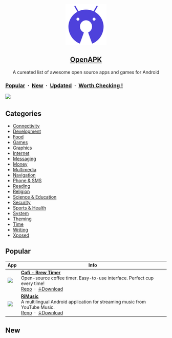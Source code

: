 <p align="center">
  <img src="public/openapk-512.png" height="128">
  <h2 align="center"><a href="https://www.openapk.net">OpenAPK</a></h2>
  <p align="center">A cureated list of awesome open source apps and games for Android<p>
</p>

### [Popular](#popular-apps) &nbsp;&middot;&nbsp; [New](#new-apps) &nbsp;&middot;&nbsp; [Updated](#updated) &nbsp;&middot;&nbsp; [Worth Checking !](#worth-checking)

![](https://i.imgur.com/waxVImv.png)

## Categories
- [Connectivity](#Connectivity)
- [Development](#Development)
- [Food](#Food)
- [Games](#Games)
- [Graphics](#Graphics)
- [Internet](#Internet)
- [Messaging](#Messaging)
- [Money](#Money)
- [Multimedia](#Multimedia)
- [Navigation](#Navigation)
- [Phone & SMS](#Phone-SMS)
- [Reading](#Reading)
- [Religion](#Religion)
- [Science & Education](#Science-Education)
- [Security](#Security)
- [Sports & Health](#Sports-Health)
- [System](#System)
- [Theming](#Theming)
- [Time](#Time)
- [Writing](#Writing)
- [Xposed](#Xposed)

## Popular

| App | Info |
| ----------- | ----------- |
| <a href="https://www.openapk.net/cofi-brew-timer/com.omelan.cofi/"><img src="https://f-droid.org/repo/com.omelan.cofi/en-US/icon_NLCBaoq0y2OeOH8XR1g2kyBSSiLpotQrA6XZgql7yts=.jpg" height="48"></a> | <a href="https://www.openapk.net/cofi-brew-timer/com.omelan.cofi/"><b>Cofi - Brew Timer</b></a><br/>Open-source coffee timer. Easy-to-use interface. Perfect cup every time!<br/><a href="https://github.com/rozPierog/Cofi">Repo</a> &nbsp;&middot;&nbsp; <a href="https://github.com/rozPierog/Cofi/releases">↓Download</a>|
| <img src="https://f-droid.org/repo/it.fast4x.rimusic/en-US/icon_oRDqDbOen5v6xhhgCMJFAa7l0yPkwB_O5yzuxKLN86I=.png" height="48"> | <a href="https://www.openapk.net"><b>RiMusic</b></a><br/>A multilingual Android application for streaming music from YouTube Music.<br/><a href="https://github.com/fast4x/RiMusic">Repo</a> &nbsp;&middot;&nbsp; <a href="https://github.com/fast4x/RiMusic/releases">↓Download</a> |

## New

